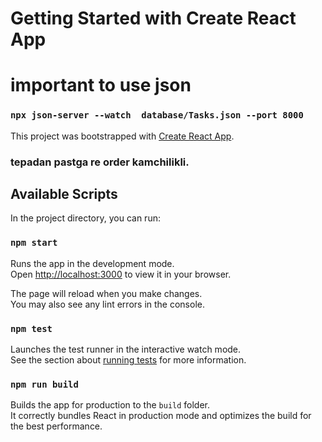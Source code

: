 # Getting Started with Create React App

# important to use json
### `npx json-server --watch  database/Tasks.json --port 8000`
This project was bootstrapped with [Create React App](https://github.com/facebook/create-react-app).


### tepadan pastga re order kamchilikli.

## Available Scripts

In the project directory, you can run:

### `npm start`

Runs the app in the development mode.\
Open [http://localhost:3000](http://localhost:3000) to view it in your browser.

The page will reload when you make changes.\
You may also see any lint errors in the console.

### `npm test`

Launches the test runner in the interactive watch mode.\
See the section about [running tests](https://facebook.github.io/create-react-app/docs/running-tests) for more information.

### `npm run build`

Builds the app for production to the `build` folder.\
It correctly bundles React in production mode and optimizes the build for the best performance.



